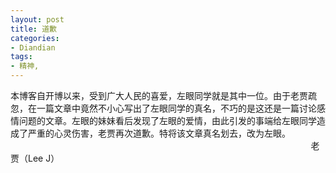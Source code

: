 ```yaml
---
layout: post
title: 道歉
categories:
- Diandian
tags:
- 精神, 
---
```

本博客自开博以来，受到广大人民的喜爱，左眼同学就是其中一位。由于老贾疏忽，在一篇文章中竟然不小心写出了左眼同学的真名，不巧的是这还是一篇讨论感情问题的文章。左眼的妹妹看后发现了左眼的爱情，由此引发的事端给左眼同学造成了严重的心灵伤害，老贾再次道歉。特将该文章真名划去，改为左眼。                                                                                                                           老贾（Lee J）